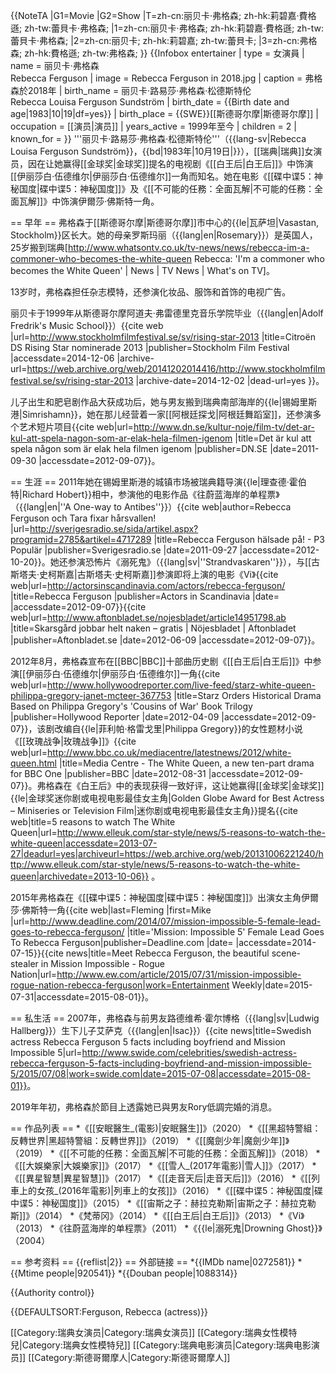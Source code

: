 {{NoteTA
|G1=Movie
|G2=Show
|T=zh-cn:丽贝卡·弗格森; zh-hk:莉碧嘉·費格遜; zh-tw:蕾貝卡·弗格森;
|1=zh-cn:丽贝卡·弗格森; zh-hk:莉碧嘉·費格遜; zh-tw:蕾貝卡·弗格森;
|2=zh-cn:丽贝卡; zh-hk:莉碧嘉; zh-tw:蕾貝卡;
|3=zh-cn:弗格森; zh-hk:費格遜; zh-tw:弗格森;
}}
{{Infobox entertainer
 | type         = 女演員
 | name         = 丽贝卡·弗格森<br />Rebecca Ferguson
 | image        = Rebecca Ferguson in 2018.jpg
 | caption      = 弗格森於2018年
 | birth_name   = 丽贝卡·路易莎·弗格森·松德斯特伦<br />Rebecca Louisa Ferguson Sundström
 | birth_date   = {{Birth date and age|1983|10|19|df=yes}}
 | birth_place  = {{SWE}}[[斯德哥尔摩|斯德哥尔摩]]
 | occupation   = [[演员|演员]]
 | years_active = 1999年至今
 | children     = 2
 | known_for    = 
}}
'''丽贝卡·路易莎·弗格森·松德斯特伦'''（{{lang-sv|Rebecca Louisa Ferguson Sundström}}，{{bd|1983年|10月19日|}}），[[瑞典|瑞典]]女演员，因在让她赢得[[金球奖|金球奖]]提名的电视剧《[[白王后|白王后]]》中饰演[[伊丽莎白·伍德维尔|伊丽莎白·伍德维尔]]一角而知名。她在电影《[[碟中谍5：神秘国度|碟中谍5：神秘国度]]》及《[[不可能的任務：全面瓦解|不可能的任務：全面瓦解]]》中饰演伊爾莎·佛斯特一角。

== 早年 ==
弗格森于[[斯德哥尔摩|斯德哥尔摩]]市中心的{{le|瓦萨坦|Vasastan, Stockholm}}区长大。她的母亲罗斯玛丽（{{lang|en|Rosemary}}）是英国人，25岁搬到瑞典<ref>[http://www.whatsontv.co.uk/tv-news/news/rebecca-im-a-commoner-who-becomes-the-white-queen Rebecca: 'I'm a commoner who becomes the White Queen' | News | TV News | What's on TV<!-- Bot generated title -->]</ref>。

13岁时，弗格森担任杂志模特，还参演化妆品、服饰和首饰的电视广告。

丽贝卡于1999年从斯德哥尔摩阿道夫·弗雷德里克音乐学院毕业（{{lang|en|Adolf Fredrik's Music School}}）<ref>{{cite web |url=http://www.stockholmfilmfestival.se/sv/rising-star-2013 |title=Citroën DS Rising Star nominerade 2013 |publisher=Stockholm Film Festival |accessdate=2014-12-06 |archive-url=https://web.archive.org/web/20141202014416/http://www.stockholmfilmfestival.se/sv/rising-star-2013 |archive-date=2014-12-02 |dead-url=yes }}</ref>。

儿子出生和肥皂剧作品大获成功后，她与男友搬到瑞典南部海岸的{{le|锡姆里斯港|Simrishamn}}，她在那儿经营着一家[[阿根廷探戈|阿根廷舞蹈室]]，还参演多个艺术短片项目<ref>{{cite web|url=http://www.dn.se/kultur-noje/film-tv/det-ar-kul-att-spela-nagon-som-ar-elak-hela-filmen-igenom |title=Det är kul att spela någon som är elak hela filmen igenom |publisher=DN.SE |date=2011-09-30 |accessdate=2012-09-07}}</ref>。

== 生涯 ==
2011年她在锡姆里斯港的城镇市场被瑞典籍导演{{le|理查德·霍伯特|Richard Hobert}}相中，参演他的电影作品《往蔚蓝海岸的单程票》（{{lang|en|''A One-way to Antibes''}}）<ref>{{cite web|author=Rebecca Ferguson och Tara fixar hårsvallen! |url=http://sverigesradio.se/sida/artikel.aspx?programid=2785&artikel=4717289 |title=Rebecca Ferguson hälsade på! - P3 Populär |publisher=Sverigesradio.se |date=2011-09-27 |accessdate=2012-10-20}}</ref>。她还参演恐怖片《溺死鬼》（{{lang|sv|''Strandvaskaren''}}），与[[古斯塔夫·史柯斯嘉|古斯塔夫·史柯斯嘉]]参演即将上演的电影《Vi》<ref>{{cite web|url=http://actorsinscandinavia.com/actors/rebecca-ferguson/ |title=Rebecca Ferguson |publisher=Actors in Scandinavia |date= |accessdate=2012-09-07}}</ref><ref>{{cite web|url=http://www.aftonbladet.se/nojesbladet/article14951798.ab |title=Skarsgård jobbar helt naken – gratis | Nöjesbladet | Aftonbladet |publisher=Aftonbladet.se |date=2012-06-09 |accessdate=2012-09-07}}</ref>。

2012年8月，弗格森宣布在[[BBC|BBC]]十部曲历史剧《[[白王后|白王后]]》中参演[[伊丽莎白·伍德维尔|伊丽莎白·伍德维尔]]一角<ref>{{cite web|url=http://www.hollywoodreporter.com/live-feed/starz-white-queen-philippa-gregory-janet-mcteer-367753 |title=Starz Orders Historical Drama Based on Philippa Gregory's 'Cousins of War' Book Trilogy |publisher=Hollywood Reporter |date=2012-04-09 |accessdate=2012-09-07}}</ref>，该剧改编自{{le|菲利帕·格雷戈里|Philippa Gregory}}的女性题材小说《[[玫瑰战争|玫瑰战争]]》<ref>{{cite web|url=http://www.bbc.co.uk/mediacentre/latestnews/2012/white-queen.html |title=Media Centre - The White Queen, a new ten-part drama for BBC One |publisher=BBC |date=2012-08-31 |accessdate=2012-09-07}}</ref>。弗格森在《白王后》中的表现获得一致好评，这让她赢得[[金球奖|金球奖]]{{le|金球奖迷你剧或电视电影最佳女主角|Golden Globe Award for Best Actress – Miniseries or Television Film|迷你剧或电视电影最佳女主角}}提名<ref>{{cite web|title=5 reasons to watch The White Queen|url=http://www.elleuk.com/star-style/news/5-reasons-to-watch-the-white-queen|accessdate=2013-07-27|deadurl=yes|archiveurl=https://web.archive.org/web/20131006221240/http://www.elleuk.com/star-style/news/5-reasons-to-watch-the-white-queen|archivedate=2013-10-06}}</ref> 。

2015年弗格森在《[[碟中谍5：神秘国度|碟中谍5：神秘国度]]》出演女主角伊爾莎·佛斯特一角<ref>{{cite web|last=Fleming |first=Mike |url=http://www.deadline.com/2014/07/mission-impossible-5-female-lead-goes-to-rebecca-ferguson/ |title='Mission: Impossible 5' Female Lead Goes To Rebecca Ferguson|publisher=Deadline.com |date= |accessdate=2014-07-15}}</ref><ref>{{cite news|title=Meet Rebecca Ferguson, the beautiful scene-stealer in Mission Impossible - Rogue Nation|url=http://www.ew.com/article/2015/07/31/mission-impossible-rogue-nation-rebecca-ferguson|work=Entertainment Weekly|date=2015-07-31|accessdate=2015-08-01}}</ref>。

== 私生活 ==
2007年，弗格森与前男友路德维希·霍尔博格（{{lang|sv|Ludwig Hallberg}}）生下儿子艾萨克（{{lang|en|Isac}}）<ref>{{cite news|title=Swedish actress Rebecca Ferguson 5 facts including boyfriend and Mission Impossible 5|url=http://www.swide.com/celebrities/swedish-actress-rebecca-ferguson-5-facts-including-boyfriend-and-mission-impossible-5/2015/07/08|work=swide.com|date=2015-07-08|accessdate=2015-08-01}}</ref>。

2019年年初，弗格森於節目上透露她已與男友Rory低調完婚的消息。

== 作品列表 ==
*《[[安眠醫生_(電影)|安眠醫生]]》（2020）
*《[[黑超特警組：反轉世界|黑超特警組：反轉世界]]》（2019）
*《[[魔劍少年|魔劍少年]]》（2019）
*《[[不可能的任務：全面瓦解|不可能的任務：全面瓦解]]》（2018）
*《[[大娛樂家|大娛樂家]]》（2017）
*《[[雪人_(2017年電影)|雪人]]》（2017）
*《[[異星智慧|異星智慧]]》（2017）
*《[[走音天后|走音天后]]》（2016）
*《[[列車上的女孩_(2016年電影)|列車上的女孩]]》（2016）
*《[[碟中谍5：神秘国度|碟中谍5：神秘国度]]》（2015）
*《[[宙斯之子：赫拉克勒斯|宙斯之子：赫拉克勒斯]]》（2014）
*《梵蒂冈》（2014）
*《[[白王后|白王后]]》（2013）
*《Vi》（2013）
*《往蔚蓝海岸的单程票》（2011）
*《{{le|溺死鬼|Drowning Ghost}}》（2004）

== 参考资料 ==
{{reflist|2}}
== 外部链接 ==
*{{IMDb name|0272581}}
*{{Mtime people|920541}}
*{{Douban people|1088314}}

{{Authority control}}

{{DEFAULTSORT:Ferguson, Rebecca (actress)}}

[[Category:瑞典女演员|Category:瑞典女演员]]
[[Category:瑞典女性模特兒|Category:瑞典女性模特兒]]
[[Category:瑞典电影演员|Category:瑞典电影演员]]
[[Category:斯德哥爾摩人|Category:斯德哥爾摩人]]